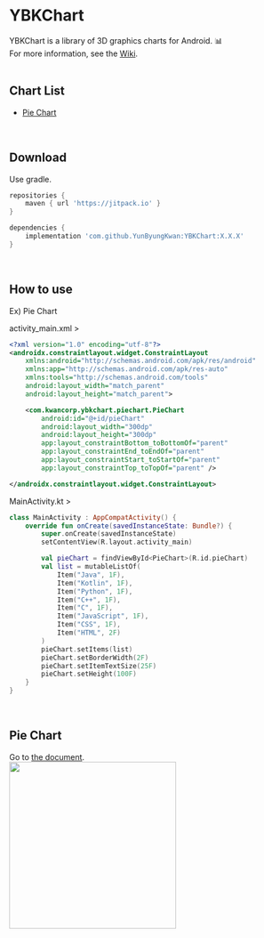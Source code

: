 # YBKChart
YBKChart is a library of 3D graphics charts for Android. :bar_chart:<br>
For more information, see the [Wiki](https://github.com/YunByungKwan/YBKChart/wiki).
<br>
<br>

## Chart List
- [Pie Chart](#pie-chart)
<br>

## Download
Use gradle.

```gradle
repositories {
    maven { url 'https://jitpack.io' }
}

dependencies {
    implementation 'com.github.YunByungKwan:YBKChart:X.X.X'
}
```
<br>

## How to use
Ex) Pie Chart

activity_main.xml >
```xml
<?xml version="1.0" encoding="utf-8"?>
<androidx.constraintlayout.widget.ConstraintLayout
    xmlns:android="http://schemas.android.com/apk/res/android"
    xmlns:app="http://schemas.android.com/apk/res-auto"
    xmlns:tools="http://schemas.android.com/tools"
    android:layout_width="match_parent"
    android:layout_height="match_parent">

    <com.kwancorp.ybkchart.piechart.PieChart
        android:id="@+id/pieChart"
        android:layout_width="300dp"
        android:layout_height="300dp"
        app:layout_constraintBottom_toBottomOf="parent"
        app:layout_constraintEnd_toEndOf="parent"
        app:layout_constraintStart_toStartOf="parent"
        app:layout_constraintTop_toTopOf="parent" />

</androidx.constraintlayout.widget.ConstraintLayout>
```

MainActivity.kt >
```kotlin
class MainActivity : AppCompatActivity() {
    override fun onCreate(savedInstanceState: Bundle?) {
        super.onCreate(savedInstanceState)
        setContentView(R.layout.activity_main)

        val pieChart = findViewById<PieChart>(R.id.pieChart)
        val list = mutableListOf(
            Item("Java", 1F),
            Item("Kotlin", 1F),
            Item("Python", 1F),
            Item("C++", 1F),
            Item("C", 1F),
            Item("JavaScript", 1F),
            Item("CSS", 1F),
            Item("HTML", 2F)
        )
        pieChart.setItems(list)
        pieChart.setBorderWidth(2F)
        pieChart.setItemTextSize(25F)
        pieChart.setHeight(100F)
    }
}
```
<br>

## Pie Chart
Go to [the document](https://github.com/YunByungKwan/YBKChart/wiki/Pie-Chart).<br>
<img src="https://user-images.githubusercontent.com/51109517/120685984-75e8b900-c4db-11eb-90be-e490c33fdea5.jpg" width=300 height=300/>
